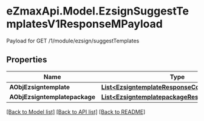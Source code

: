 # eZmaxApi.Model.EzsignSuggestTemplatesV1ResponseMPayload
Payload for GET /1/module/ezsign/suggestTemplates

## Properties

Name | Type | Description | Notes
------------ | ------------- | ------------- | -------------
**AObjEzsigntemplate** | [**List&lt;EzsigntemplateResponseCompound&gt;**](EzsigntemplateResponseCompound.md) |  | 
**AObjEzsigntemplatepackage** | [**List&lt;EzsigntemplatepackageResponseCompound&gt;**](EzsigntemplatepackageResponseCompound.md) |  | 

[[Back to Model list]](../README.md#documentation-for-models) [[Back to API list]](../README.md#documentation-for-api-endpoints) [[Back to README]](../README.md)

